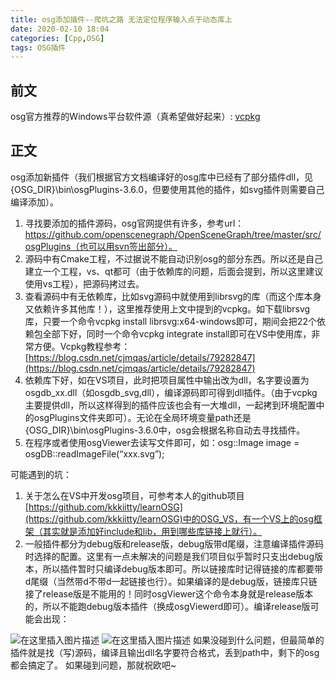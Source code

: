 ```yaml
---
title: osg添加插件--爬坑之路 无法定位程序输入点于动态库上
date: 2020-02-10 18:04
categories: [Cpp,OSG]
tags: OSG插件
---
```

## 前文
osg官方推荐的Windows平台软件源（真希望做好起来）:
[vcpkg](https://github.com/Microsoft/vcpkg)

## 正文
osg添加新插件（我们根据官方文档编译好的osg库中已经有了部分插件dll，见{OSG_DIR}\bin\osgPlugins-3.6.0，但要使用其他的插件，如svg插件则需要自己编译添加）。
1.	寻找要添加的插件源码，osg官网提供有许多，参考url：https://github.com/openscenegraph/OpenSceneGraph/tree/master/src/osgPlugins（也可以用svn签出部分）。
2.	源码中有Cmake工程，不过据说不能自动识别osg的部分东西。所以还是自己建立一个工程，vs、qt都可（由于依赖库的问题，后面会提到，所以这里建议使用vs工程），把源码拷过去。
3.	查看源码中有无依赖库，比如svg源码中就使用到librsvg的库（而这个库本身又依赖许多其他库！），这里推荐使用上文中提到的vcpkg。如下载librsvg库，只要一个命令vcpkg install librsvg:x64-windows即可，期间会把22个依赖包全部下好，同时一个命令vcpkg integrate install即可在VS中使用库，非常方便。Vcpkg教程参考：[https://blog.csdn.net/cjmqas/article/details/79282847](https://blog.csdn.net/cjmqas/article/details/79282847)
4.	依赖库下好，如在VS项目，此时把项目属性中输出改为dll，名字要设置为osgdb_xx.dll（如osgdb_svg,dll），编译源码即可得到dll插件。（由于vcpkg主要提供dll，所以这样得到的插件应该也会有一大堆dll，一起拷到环境配置中的osgPlugins文件夹即可）。无论在全局环境变量path还是{OSG_DIR}\bin\osgPlugins-3.6.0中，osg会根据名称自动去寻找插件。
5.	在程序或者使用osgViewer去读写文件即可，如：osg::Image image = osgDB::readImageFile(“xxx.svg”);

可能遇到的坑：
1.	关于怎么在VS中开发osg项目，可参考本人的github项目[https://github.com/kkkiitty/learnOSG](https://github.com/kkkiitty/learnOSG)中的OSG_VS，有一个VS上的osg框架（其实就是添加好include和lib，用到哪些库链接上就行）。
2.	一般插件都分为debug版和release版，debug版带d尾缀，注意编译插件源码时选择的配置。这里有一点未解决的问题是我们项目似乎暂时只支出debug版本，所以插件暂时只编译debug版本即可。所以链接库时记得链接的库都要带d尾缀（当然带d不带d一起链接也行）。如果编译的是debug版，链接库只链接了release版是不能用的！同时osgViewer这个命令本身就是release版本的，所以不能跑debug版本插件（换成osgViewerd即可）。编译release版可能会出现：

 ![在这里插入图片描述](https://picbed.olimi.icu//img/202303291923305.png)
![在这里插入图片描述](https://picbed.olimi.icu//img/202303291923306.png)
如果没碰到什么问题，但最简单的插件就是找（写)源码，编译且输出dll名字要符合格式，丢到path中，剩下的osg都会搞定了。
如果碰到问题，那就祝欧吧~
